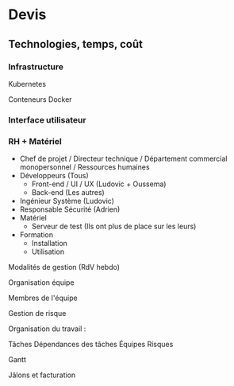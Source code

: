 # Devis

## Technologies, temps, coût

### Infrastructure

Kubernetes

Conteneurs Docker

### Interface utilisateur

### RH + Matériel

 * Chef de projet / Directeur technique / Département commercial monopersonnel / Ressources humaines
 * Développeurs (Tous)
   * Front-end / UI / UX (Ludovic + Oussema)
   * Back-end (Les autres)
 * Ingénieur Système (Ludovic)
 * Responsable Sécurité (Adrien)
 * Matériel
   * Serveur de test (Ils ont plus de place sur les leurs)
 * Formation
   * Installation
   * Utilisation

Modalités de gestion (RdV hebdo)

Organisation équipe

  Membres de l'équipe

Gestion de risque

Organisation du travail :

  Tâches
  Dépendances des tâches
  Équipes
  Risques

Gantt

Jâlons et facturation
